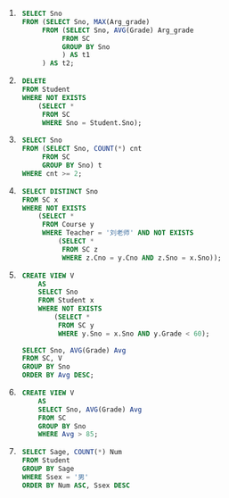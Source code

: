 1. ```sql
	SELECT Sno
	FROM (SELECT Sno, MAX(Arg_grade)
	     FROM (SELECT Sno, AVG(Grade) Arg_grade
		      FROM SC
		      GROUP BY Sno
		      ) AS t1
	     ) AS t2;
	```
1. ```sql
	DELETE
	FROM Student
	WHERE NOT EXISTS
		(SELECT *
		 FROM SC
		 WHERE Sno = Student.Sno);
	```
1. ```sql
	SELECT Sno
	FROM (SELECT Sno, COUNT(*) cnt
		 FROM SC
		 GROUP BY Sno) t
	WHERE cnt >= 2;
	```
1. ```sql
	SELECT DISTINCT Sno
	FROM SC x
	WHERE NOT EXISTS
		(SELECT *
		 FROM Course y
		 WHERE Teacher = '刘老师' AND NOT EXISTS
			 (SELECT *
			  FROM SC z
			  WHERE z.Cno = y.Cno AND z.Sno = x.Sno));
	```
1. ```sql
	CREATE VIEW V
		AS
		SELECT Sno
		FROM Student x
		WHERE NOT EXISTS
			(SELECT *
			 FROM SC y
			 WHERE y.Sno = x.Sno AND y.Grade < 60);
	
	SELECT Sno, AVG(Grade) Avg
	FROM SC, V
	GROUP BY Sno
	ORDER BY Avg DESC;
	```
1. ```sql
	CREATE VIEW V
		AS
		SELECT Sno, AVG(Grade) Avg
		FROM SC
		GROUP BY Sno
		WHERE Avg > 85;
	```
1. ```sql
	SELECT Sage, COUNT(*) Num
	FROM Student
	GROUP BY Sage
	WHERE Ssex = '男'
	ORDER BY Num ASC, Ssex DESC
	```